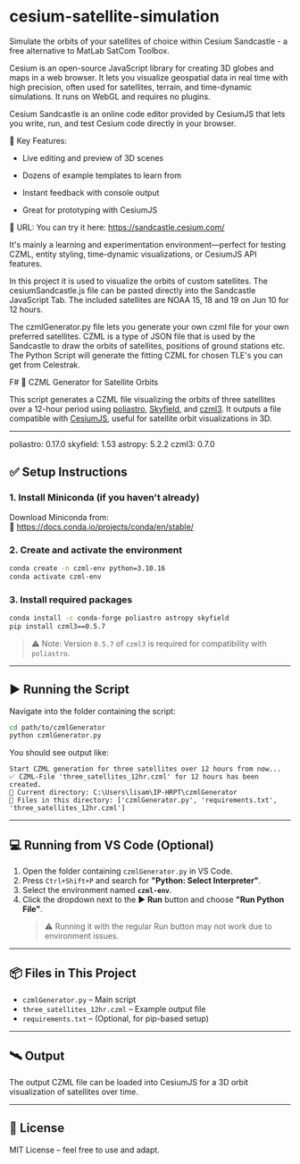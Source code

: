 # cesium-satellite-simulation
Simulate the orbits of your satellites of choice within Cesium Sandcastle - a free alternative to MatLab SatCom Toolbox.

Cesium is an open-source JavaScript library for creating 3D globes and maps in a web browser. It lets you visualize geospatial data in real time with high precision, often used for satellites, terrain, and time-dynamic simulations. It runs on WebGL and requires no plugins.

Cesium Sandcastle is an online code editor provided by CesiumJS that lets you write, run, and test Cesium code directly in your browser.

🔹 Key Features:
- Live editing and preview of 3D scenes

- Dozens of example templates to learn from

- Instant feedback with console output

- Great for prototyping with CesiumJS

🔗 URL:
You can try it here: https://sandcastle.cesium.com/

It's mainly a learning and experimentation environment—perfect for testing CZML, entity styling, time-dynamic visualizations, or CesiumJS API features.

In this project it is used to visualize the orbits of custom satellites. The cesiumSandcastle.js file can be pasted directly into the Sandcastle JavaScript Tab. The included satellites are NOAA 15, 18 and 19 on Jun 10 for 12 hours.

The czmlGenerator.py file lets you generate your own czml file for your own preferred satellites. CZML is a type of JSON file that is used by the Sandcastle to draw the orbits of satellites, positions of ground stations etc.
The Python Script will generate the fitting CZML for chosen TLE's you can get from Celestrak. 

F# 🚀 CZML Generator for Satellite Orbits

This script generates a CZML file visualizing the orbits of three satellites over a 12-hour period using [poliastro](https://www.poliastro.space/), [Skyfield](https://rhodesmill.org/skyfield/), and [czml3](https://github.com/poliastro/czml3). It outputs a file compatible with [CesiumJS](https://cesium.com/platform/cesiumjs/), useful for satellite orbit visualizations in 3D.

---
poliastro: 0.17.0
skyfield: 1.53
astropy: 5.2.2
czml3: 0.7.0

## ✅ Setup Instructions

### 1. Install Miniconda (if you haven't already)
Download Miniconda from:  
🔗 https://docs.conda.io/projects/conda/en/stable/

### 2. Create and activate the environment

```bash
conda create -n czml-env python=3.10.16
conda activate czml-env
```

### 3. Install required packages

```bash
conda install -c conda-forge poliastro astropy skyfield
pip install czml3==0.5.7
```

> ⚠️ Note: Version `0.5.7` of `czml3` is required for compatibility with `poliastro`.

---

## ▶️ Running the Script

Navigate into the folder containing the script:

```bash
cd path/to/czmlGenerator
python czmlGenerator.py
```

You should see output like:

```
Start CZML generation for three satellites over 12 hours from now...
✅ CZML-File 'three_satellites_12hr.czml' for 12 hours has been created.
📁 Current directory: C:\Users\lisam\IP-HRPT\czmlGenerator
📄 Files in this directory: ['czmlGenerator.py', 'requirements.txt', 'three_satellites_12hr.czml']
```

---

## 💻 Running from VS Code (Optional)

1. Open the folder containing `czmlGenerator.py` in VS Code.
2. Press `Ctrl+Shift+P` and search for **"Python: Select Interpreter"**.
3. Select the environment named **`czml-env`**.
4. Click the dropdown next to the ▶️ **Run** button and choose **"Run Python File"**.
   > ⚠️ Running it with the regular Run button may not work due to environment issues.

---

## 📦 Files in This Project

- `czmlGenerator.py` – Main script
- `three_satellites_12hr.czml` – Example output file
- `requirements.txt` – (Optional, for pip-based setup)

---

## 🛰️ Output

The output CZML file can be loaded into CesiumJS for a 3D orbit visualization of satellites over time.

---

## 📄 License

MIT License – feel free to use and adapt.
